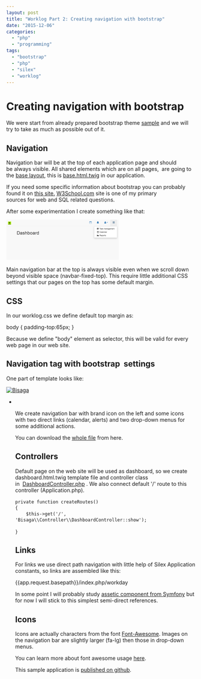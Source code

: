 ```yaml
---
layout: post
title: "Worklog Part 2: Creating navigation with bootstrap"
date: "2015-12-06"
categories: 
  - "php"
  - "programming"
tags: 
  - "bootstrap"
  - "php"
  - "silex"
  - "worklog"
---
```


# Creating navigation with bootstrap

We were start from already prepared bootstrap theme [sample](http://ironsummitmedia.github.io/startbootstrap-sb-admin-2/pages/index.html) and we will try to take as much as possible out of it.

## Navigation

Navigation bar will be at the top of each application page and should be always visible. All shared elements which are on all pages,  are going to the [base layout](http://symfony.com/doc/current/book/templating.html), this is [base.html.twig](https://github.com/bisaga/Worklog/blob/master/src/Views/base.html.twig) in our application.

If you need some specific information about bootstrap you can probably found it on [this site.](http://www.w3schools.com/bootstrap/default.asp) [W3School.com](http://www.w3schools.com/) site is one of my primary sources for web and SQL related questions.

After some experimentation I create something like that:

[![2015-12-06 12_18_10-Dashboard - Bisaga Worklog](images/2015-12-06-12_18_10-Dashboard-Bisaga-Worklog-300x107.png)](http://bisaga.com/blog/wp-content/uploads/2015/12/2015-12-06-12_18_10-Dashboard-Bisaga-Worklog.png)

Main navigation bar at the top is always visible even when we scroll down beyond visible space (navbar-fixed-top). This require little additional CSS settings that our pages on the top has some default margin.

## CSS

In our worklog.css we define default top margin as:

body {
    padding-top:65px;
}

Because we define "body" element as selector, this will be valid for every web page in our web site.

## Navigation tag with bootstrap  settings

One part of template looks like:

<body>
    <div id="main-panel">
        <nav class="navbar navbar-default navbar-fixed-top" role="navigation">
            <div class="navbar-header">
                <a class="navbar-brand" href="{{app.request.basepath}}/index.php">
                    <img alt="Bisaga" src="{{app.request.basepath}}/images/w24x24.png"/>
                </a>
            </div>
            <div>    
                <ul class="nav navbar-top-links navbar-right">
                    <li>
                        <a href="{{app.request.basepath}}/index.php/workday">
                            <i class="fa fa-calendar-o fa-fw fa-lg"></i>
                        </a>
                    </li>

We create navigation bar with brand icon on the left and some icons with two direct links (calendar, alerts) and two drop-down menus for some additional actions.

You can download the [whole file](https://github.com/bisaga/Worklog/blob/master/src/Views/base.html.twig) from here.

## Controllers

Default page on the web site will be used as dashboard, so we create dashboard.html.twig template file and controller class in  [DashboardController.php](https://github.com/bisaga/Worklog/blob/master/src/Controller/DashboardController.php) . We also connect default '/' route to this controller (Application.php).

    private function createRoutes() 
    {
        $this->get('/', 'Bisaga\\Controller\\DashboardController::show');
       
    }

## Links

For links we use direct path navigation with little help of Silex Application constants, so links are assembled like this:

{{app.request.basepath}}/index.php/workday

In some point I will probably study [assetic component from Symfony](http://symfony.com/doc/current/cookbook/assetic/asset_management.html) but for now I will stick to this simplest semi-direct references.

## Icons

Icons are actually characters from the font [Font-Awesome](https://fortawesome.github.io/Font-Awesome/icons/). Images on the navigation bar are slightly larger (fa-lg) then those in drop-down menus.

<a href="{{app.request.basepath}}/index.php/workday">
    <i class="fa fa-calendar-o fa-fw fa-lg"></i>
</a>

You can learn more about font awesome usage [here](https://fortawesome.github.io/Font-Awesome/examples/).

This sample application is [published on github](https://github.com/bisaga/Worklog).
